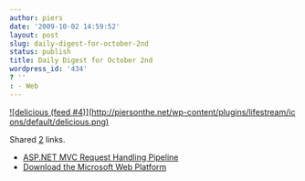 ```yaml
---
author: piers
date: '2009-10-02 14:59:52'
layout: post
slug: daily-digest-for-october-2nd
status: publish
title: Daily Digest for October 2nd
wordpress_id: '434'
? ''
: - Web
---
```


[![delicious (feed #4)](http://piersonthe.net/wp-content/plugins/lifestream/ic
ons/default/delicious.png)](http://del.icio.us/piersk)

Shared [2](void(0);) links.

  * [ASP.NET MVC Request Handling Pipeline](http://www.red-gate.com/products/ants_performance_profiler/be_ahead_of_the_game_poster1.htm)
  * [Download the Microsoft Web Platform](http://www.microsoft.com/web/downloads/platform.aspx)

